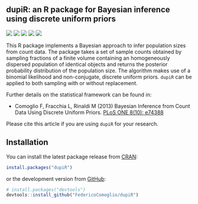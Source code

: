 ## dupiR: an R package for Bayesian inference using discrete uniform priors 

[![](https://www.r-pkg.org/badges/version/dupiR?color=orange)](https://cran.r-project.org/package=dupiR)
[![](https://img.shields.io/badge/devel%20version-1.2.1-blue.svg)](https://github.com/FedericoComoglio/dupiR)
[![](https://img.shields.io/badge/lifecycle-stable-blue.svg)](https://lifecycle.r-lib.org/articles/stages.html#stable)
[![](http://cranlogs.r-pkg.org/badges/grand-total/dupiR?color=blue)](https://cran.r-project.org/package=dupiR)
[![](https://img.shields.io/badge/doi-10.1371/journal.pone.0074388-yellow.svg)](https://doi.org/10.1371/journal.pone.0074388)

This R package implements a Bayesian approach to infer population sizes from count data. The package takes a set of sample counts obtained by sampling fractions of a finite volume containing an homogeneously dispersed population of identical objects and returns the posterior probability distribution of the population size. The algorithm makes use of a binomial likelihood and non-conjugate, discrete uniform priors. `dupiR` can be applied to both sampling with or without replacement.

Further details on the statistical framework can be found in:

- Comoglio F, Fracchia L, Rinaldi M (2013) Bayesian Inference from Count Data Using Discrete Uniform Priors. [PLoS ONE 8(10): e74388](https://journals.plos.org:443/plosone/article?id=10.1371/journal.pone.0074388)

Please cite this article if you are using `dupiR` for your research.

## Installation

You can install the latest package release from
[CRAN](https://cran.r-project.org/package=dupiR):

``` r
install.packages("dupiR")
```

or the development version from
[GitHub](https://github.com/FedericoComoglio/dupiR):

``` r
# install.packages("devtools")
devtools::install_github("FedericoComoglio/dupiR")
```
